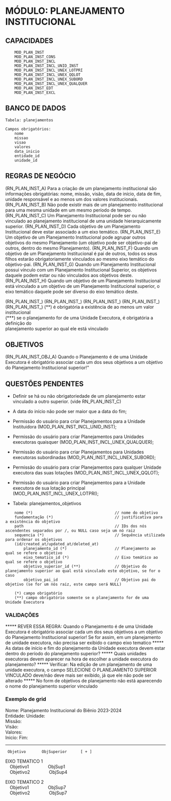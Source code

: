 # MÓDULO: PLANEJAMENTO INSTITUCIONAL

## CAPACIDADES  

~~~text
    MOD_PLAN_INST  
    MOD_PLAN_INST_CONS  
    MOD_PLAN_INST_INCL  
    MOD_PLAN_INST_INCL_UNID_INST  
    MOD_PLAN_INST_INCL_UNEX_LOTPRI  
    MOD_PLAN_INST_INCL_UNEX_QQLOT  
    MOD_PLAN_INST_INCL_UNEX_SUBORD  
    MOD_PLAN_INST_INCL_UNEX_QUALQUER  
    MOD_PLAN_INST_EDT  
    MOD_PLAN_INST_EXCL  
~~~

## BANCO DE DADOS

~~~text
Tabela: planejamentos

Campos obrigatórios:
    nome
    missao
    visao
    valores
    data_inicio
    entidade_id
    unidade_id
~~~

## REGRAS DE NEGÓCIO

(RN_PLAN_INST_A) Para a criação de um planejamento institucional são informações obrigatórias: nome, missão, visão, data de início, data de fim, unidade responsável e ao menos um dos valores institucionais.
(RN_PLAN_INST_B) Não pode existir mais de um planejamento institucional para uma mesma unidade em um mesmo período de tempo.
(RN_PLAN_INST_C) Um Planejamento Institucional pode ser ou não vinculado ao planejamento institucional de uma unidade hierarquicamente superior.
(RN_PLAN_INST_D) Cada objetivo de um Planejamento Institucional deve estar associado a um eixo temático.
(RN_PLAN_INST_E) Um objetivo de um Planejamento Institucional pode agrupar outros objetivos do mesmo Planejamento (um objetivo pode ser objetivo-pai de outros, dentro do mesmo Planejamento).
(RN_PLAN_INST_F) Quando um objetivo de um Planejamento Institucional é pai de outros, todos os seus filhos estarão obrigatoriamente vinculados ao mesmo eixo temático do objetivo-pai.
(RN_PLAN_INST_G) Quando um Planejamento Institucional possui vínculo com um Planejamento Institucional Superior, os objetivos daquele podem estar ou não vinculados aos objetivos deste.
(RN_PLAN_INST_H) Quando um objetivo de um Planejamento Institucional está vinculado a um objetivo de um Planejamento Institucional superior, o eixo temático daquele pode ser diverso do eixo temático deste.

(RN_PLAN_INST_) 
(RN_PLAN_INST_) 
(RN_PLAN_INST_) 
(RN_PLAN_INST_) 
(RN_PLAN_INST_) 
(\**) é obrigatória a existência de ao menos um valor institucional  
(\***) se o planejamento for de uma Unidade Executora, é obrigatória a definição do  
planejamento superior ao qual ele está vinculado  
## OBJETIVOS

(RN_PLAN_INST_OBJ_A) Quando o Planejamento é de uma Unidade Executora é obrigatório associar cada um dos seus objetivos a um objetivo do Planejamento Institucional superior!"
## QUESTÕES PENDENTES

- Definir se há ou não obrigatoriedade de um planejamento estar vinculado a outro superior. (vide RN_PLAN_INST_C)
- A data do início não pode ser maior que a data do fim;  
- Permissão do usuário para criar Planejamentos para a Unidade Instituidora (MOD_PLAN_INST_INCL_UNID_INST);  
- Permissão do usuário para criar Planejamentos para Unidades executoras quaisquer (MOD_PLAN_INST_INCL_UNEX_QUALQUER);  
- Permissão do usuário para criar Planejamentos para Unidades executoras subordinadas (MOD_PLAN_INST_INCL_UNEX_SUBORD);  
- Permissão do usuário para criar Planejamentos para qualquer Unidade executora das suas lotações (MOD_PLAN_INST_INCL_UNEX_QQLOT); 
 
- Permissão do usuário para criar Planejamentos para a Unidade executora de sua lotação principal (MOD_PLAN_INST_INCL_UNEX_LOTPRI);


- Tabela: planejamentos_objetivos

~~~text
    nome (*)                                    // nome do objetivo
    fundamentação (*)                           // justificativa para a existência do objetivo
    path                                        // IDs dos nós ascendentes separados por /, ou NULL caso seja um nó raiz
    sequencia (*)                               // Sequência utilizada para ordenar os objetivos
    (id/created_at/updated_at/deleted_at)
        planejamento_id (*)                     // Planejamento ao qual se refere o objetivo
        eixo_tematico_id (*)                    // Eixo temático ao qual se refere o objetivo
        objetivo_superior_id (**)               // Objetivo do planejamento superior ao qual está vinculado este objetivo, se for o caso
        objetivo_pai_id                         // Objetivo pai do objetivo (se for um nós raiz, este campo será NULL)

    (*) campo obrigatório
    (**) campo obrigatório somente se o planejamento for de uma Unidade Executora
~~~

### VALIDAÇÕES

***** REVER ESSA REGRA: Quando o Planejamento é de uma Unidade Executora é obrigatório associar cada um dos seus objetivos a um objetivo do Planejamento Institucional superior!  Se for assim, em um planejamento de unidade executora, não precisa ser exibido o campo eixo tematico
***** As datas de início e fim do planejamento da Unidade executora devem estar dentro do período do planejamento superior?
***** Quais unidades executoras devem aparecer na hora de escolher a unidade executora do planejamento?
***** Verificar: Na edição de um planejamento de uma unidade executora, o campo SELECIONE O PLANEJAMENTO SUPERIOR VINCULADO deve/não deve mais ser exibido, já que ele não pode ser alterado
***** No form de objetivos de planejamento não está aparecendo o nome do planejamento superior vinculado

### Exemplo de grid

 Nome: Planejamento Institucional do Biênio 2023-2024  
 Entidade:           Unidade:  
 Missão:  
 Visão:  
 Valores:  
 Inicio:         Fim:  
  
 -------------------------------------------  
     Objetivo       ObjSuperior      [ + ]
 EIXO TEMATICO 1  
&ensp;&ensp;Objetivo1      &ensp;&ensp;&ensp;&ensp;&ensp;&ensp;&ensp;&ensp;ObjSup1  
&ensp;&ensp;Objetivo2      &ensp;&ensp;&ensp;&ensp;&ensp;&ensp;&ensp;&ensp;ObjSup4  
  
 EIXO TEMATICO 2  
&ensp;&ensp;Objetivo1      &ensp;&ensp;&ensp;&ensp;&ensp;&ensp;&ensp;&ensp;ObjSup7  
&ensp;&ensp;Objetivo2      &ensp;&ensp;&ensp;&ensp;&ensp;&ensp;&ensp;&ensp;ObjSup7  
